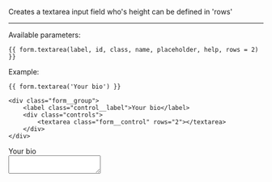 Creates a textarea input field who's height can be defined in 'rows'

----

Available parameters:

	{{ form.textarea(label, id, class, name, placeholder, help, rows = 2) }}

Example:

	{{ form.textarea('Your bio') }}	

	<div class="form__group">
        <label class="control__label">Your bio</label>
        <div class="controls">
            <textarea class="form__control" rows="2"></textarea>
        </div>
    </div>

<form class="form--horizontal">
<div class="form__group">
    <label class="control__label">Your bio</label>
    <div class="controls">
        <textarea class="form__control" rows="2"></textarea>
    </div>
</div>
</form>